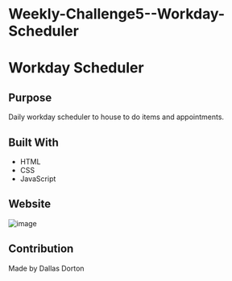 # Weekly-Challenge5--Workday-Scheduler

# Workday Scheduler

## Purpose
Daily workday scheduler to house to do items and appointments. 

## Built With
* HTML
* CSS
* JavaScript

## Website


![image](https://user-images.githubusercontent.com/34926883/143788534-e043658f-68db-459a-a5e2-87bc0fcf20a2.png)

## Contribution
Made by Dallas Dorton
